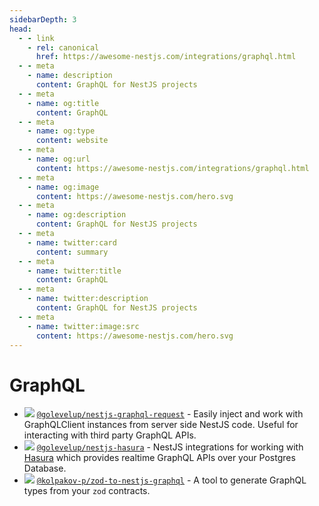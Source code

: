 ```yaml
---
sidebarDepth: 3
head:
  - - link
    - rel: canonical
      href: https://awesome-nestjs.com/integrations/graphql.html
  - - meta
    - name: description
      content: GraphQL for NestJS projects
  - - meta
    - name: og:title
      content: GraphQL
  - - meta
    - name: og:type
      content: website
  - - meta
    - name: og:url
      content: https://awesome-nestjs.com/integrations/graphql.html
  - - meta
    - name: og:image
      content: https://awesome-nestjs.com/hero.svg
  - - meta
    - name: og:description
      content: GraphQL for NestJS projects
  - - meta
    - name: twitter:card
      content: summary
  - - meta
    - name: twitter:title
      content: GraphQL
  - - meta
    - name: twitter:description
      content: GraphQL for NestJS projects
  - - meta
    - name: twitter:image:src
      content: https://awesome-nestjs.com/hero.svg
---
```


# GraphQL

- ![](https://img.shields.io/github/stars/golevelup/nestjs.svg?style=flat-square) [`@golevelup/nestjs-graphql-request`](https://github.com/golevelup/nestjs/tree/master/packages/graphql-request) - Easily inject and work with GraphQLClient instances from server side NestJS code. Useful for interacting with third party GraphQL APIs.
- ![](https://img.shields.io/github/stars/golevelup/nestjs.svg?style=flat-square) [`@golevelup/nestjs-hasura`](https://github.com/golevelup/nestjs/tree/master/packages/hasura) - NestJS integrations for working with [Hasura](https://hasura.io/) which provides realtime GraphQL APIs over your Postgres Database.
- ![](https://img.shields.io/github/stars/kolpakov-p/zod-to-nestjs-graphql?style=flat-square) [`@kolpakov-p/zod-to-nestjs-graphql`](https://github.com/kolpakov-p/zod-to-nestjs-graphql) - A tool to generate GraphQL types from your `zod` contracts.

